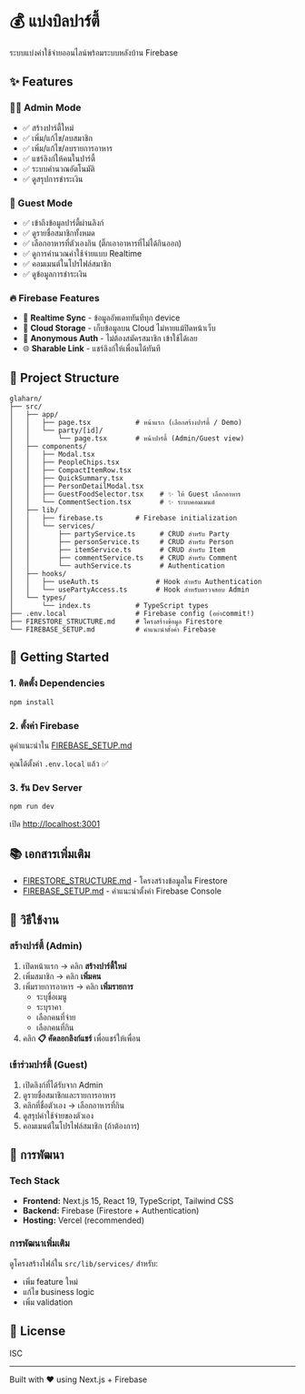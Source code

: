 # 💰 แบ่งบิลปาร์ตี้

ระบบแบ่งค่าใช้จ่ายออนไลน์พร้อมระบบหลังบ้าน Firebase

## ✨ Features

### 👨‍💼 Admin Mode
- ✅ สร้างปาร์ตี้ใหม่
- ✅ เพิ่ม/แก้ไข/ลบสมาชิก
- ✅ เพิ่ม/แก้ไข/ลบรายการอาหาร
- ✅ แชร์ลิงก์ให้คนในปาร์ตี้
- ✅ ระบบคำนวณอัตโนมัติ
- ✅ ดูสรุปการชำระเงิน

### 👥 Guest Mode
- ✅ เข้าถึงข้อมูลปาร์ตี้ผ่านลิงก์
- ✅ ดูรายชื่อสมาชิกทั้งหมด
- ✅ เลือกอาหารที่ตัวเองกิน (ติ๊กเอาอาหารที่ไม่ได้กินออก)
- ✅ ดูการคำนวณค่าใช้จ่ายแบบ Realtime
- ✅ คอมเมนต์ในโปรไฟล์สมาชิก
- ✅ ดูข้อมูลการชำระเงิน

### 🔥 Firebase Features
- 🔄 **Realtime Sync** - ข้อมูลอัพเดททันทีทุก device
- 💾 **Cloud Storage** - เก็บข้อมูลบน Cloud ไม่หายแม้ปิดหน้าเว็บ
- 🔐 **Anonymous Auth** - ไม่ต้องสมัครสมาชิก เข้าใช้ได้เลย
- 🌐 **Sharable Link** - แชร์ลิงก์ให้เพื่อนได้ทันที

## 📁 Project Structure

```
glaharn/
├── src/
│   ├── app/
│   │   ├── page.tsx           # หน้าแรก (เลือกสร้างปาร์ตี้ / Demo)
│   │   └── party/[id]/
│   │       └── page.tsx       # หน้าปาร์ตี้ (Admin/Guest view)
│   ├── components/
│   │   ├── Modal.tsx
│   │   ├── PeopleChips.tsx
│   │   ├── CompactItemRow.tsx
│   │   ├── QuickSummary.tsx
│   │   ├── PersonDetailModal.tsx
│   │   ├── GuestFoodSelector.tsx    # ✨ ให้ Guest เลือกอาหาร
│   │   └── CommentSection.tsx       # ✨ ระบบคอมเมนต์
│   ├── lib/
│   │   ├── firebase.ts        # Firebase initialization
│   │   └── services/
│   │       ├── partyService.ts      # CRUD สำหรับ Party
│   │       ├── personService.ts     # CRUD สำหรับ Person
│   │       ├── itemService.ts       # CRUD สำหรับ Item
│   │       ├── commentService.ts    # CRUD สำหรับ Comment
│   │       └── authService.ts       # Authentication
│   ├── hooks/
│   │   ├── useAuth.ts              # Hook สำหรับ Authentication
│   │   └── usePartyAccess.ts       # Hook สำหรับตรวจสอบ Admin
│   └── types/
│       └── index.ts           # TypeScript types
├── .env.local                 # Firebase config (อย่าcommit!)
├── FIRESTORE_STRUCTURE.md     # โครงสร้างข้อมูล Firestore
└── FIREBASE_SETUP.md          # คำแนะนำตั้งค่า Firebase
```

## 🚀 Getting Started

### 1. ติดตั้ง Dependencies

```bash
npm install
```

### 2. ตั้งค่า Firebase

ดูคำแนะนำใน [FIREBASE_SETUP.md](./FIREBASE_SETUP.md)

คุณได้ตั้งค่า `.env.local` แล้ว ✅

### 3. รัน Dev Server

```bash
npm run dev
```

เปิด [http://localhost:3001](http://localhost:3001)

## 📚 เอกสารเพิ่มเติม

- [FIRESTORE_STRUCTURE.md](./FIRESTORE_STRUCTURE.md) - โครงสร้างข้อมูลใน Firestore
- [FIREBASE_SETUP.md](./FIREBASE_SETUP.md) - คำแนะนำตั้งค่า Firebase Console

## 🎯 วิธีใช้งาน

### สร้างปาร์ตี้ (Admin)

1. เปิดหน้าแรก → คลิก **สร้างปาร์ตี้ใหม่**
2. เพิ่มสมาชิก → คลิก **เพิ่มคน**
3. เพิ่มรายการอาหาร → คลิก **เพิ่มรายการ**
   - ระบุชื่อเมนู
   - ระบุราคา
   - เลือกคนที่จ่าย
   - เลือกคนที่กิน
4. คลิก **📋 คัดลอกลิงก์แชร์** เพื่อแชร์ให้เพื่อน

### เข้าร่วมปาร์ตี้ (Guest)

1. เปิดลิงก์ที่ได้รับจาก Admin
2. ดูรายชื่อสมาชิกและรายการอาหาร
3. คลิกที่ชื่อตัวเอง → เลือกอาหารที่กิน
4. ดูสรุปค่าใช้จ่ายของตัวเอง
5. คอมเมนต์ในโปรไฟล์สมาชิก (ถ้าต้องการ)

## 🔧 การพัฒนา

### Tech Stack

- **Frontend:** Next.js 15, React 19, TypeScript, Tailwind CSS
- **Backend:** Firebase (Firestore + Authentication)
- **Hosting:** Vercel (recommended)

### การพัฒนาเพิ่มเติม

ดูโครงสร้างไฟล์ใน `src/lib/services/` สำหรับ:
- เพิ่ม feature ใหม่
- แก้ไข business logic
- เพิ่ม validation

## 📝 License

ISC

---

Built with ❤️ using Next.js + Firebase
